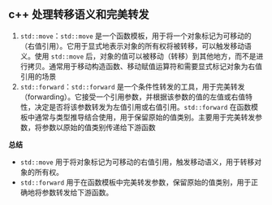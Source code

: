 ## c++ 处理转移语义和完美转发
1. `std::move`：`std::move` 是一个函数模板，用于将一个对象标记为可移动的（右值引用）。它用于显式地表示对象的所有权将被转移，可以触发移动语义。使用 `std::move` 后，对象的值可以被移动（转移）到其他地方，而不是进行拷贝。通常用于移动构造函数、移动赋值运算符和需要显式标记对象为右值引用的场景
2. `std::forward`：`std::forward` 是一个条件性转发的工具，用于完美转发（forwarding）。它接受一个引用参数，并根据该参数的值的左值或右值特性，决定是否将该参数转发为左值引用或右值引用。`std::forward` 在函数模板中通常与类型推导结合使用，用于保留原始的值类别。主要用于完美转发参数，将参数以原始的值类别传递给下游函数

**总结**
- `std::move` 用于将对象标记为可移动的右值引用，触发移动语义，用于转移对象的所有权。
- `std::forward` 用于在函数模板中完美转发参数，保留原始的值类别，用于正确地将参数转发给下游函数。